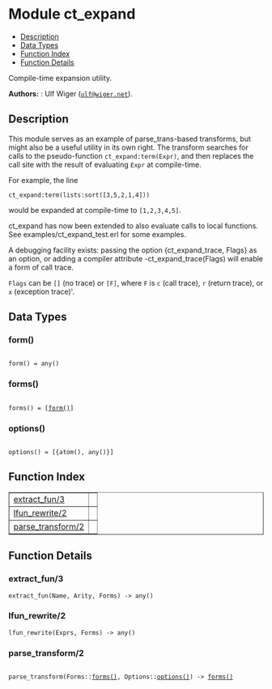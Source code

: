 

# Module ct_expand #
* [Description](#description)
* [Data Types](#types)
* [Function Index](#index)
* [Function Details](#functions)

Compile-time expansion utility.

__Authors:__ : Ulf Wiger ([`ulf@wiger.net`](mailto:ulf@wiger.net)).

<a name="description"></a>

## Description ##

This module serves as an example of parse_trans-based transforms,
but might also be a useful utility in its own right.
The transform searches for calls to the pseudo-function
`ct_expand:term(Expr)`, and then replaces the call site with the
result of evaluating `Expr` at compile-time.

For example, the line

`ct_expand:term(lists:sort([3,5,2,1,4]))`

would be expanded at compile-time to `[1,2,3,4,5]`.

ct_expand has now been extended to also evaluate calls to local functions.
See examples/ct_expand_test.erl for some examples.

A debugging facility exists: passing the option {ct_expand_trace, Flags} as an option,
or adding a compiler attribute -ct_expand_trace(Flags) will enable a form of call trace.

`Flags` can be `[]` (no trace) or `[F]`, where `F` is `c` (call trace),
`r` (return trace), or `x` (exception trace)'.

<a name="types"></a>

## Data Types ##




### <a name="type-form">form()</a> ###


<pre><code>
form() = any()
</code></pre>




### <a name="type-forms">forms()</a> ###


<pre><code>
forms() = [<a href="#type-form">form()</a>]
</code></pre>




### <a name="type-options">options()</a> ###


<pre><code>
options() = [{atom(), any()}]
</code></pre>

<a name="index"></a>

## Function Index ##


<table width="100%" border="1" cellspacing="0" cellpadding="2" summary="function index"><tr><td valign="top"><a href="#extract_fun-3">extract_fun/3</a></td><td></td></tr><tr><td valign="top"><a href="#lfun_rewrite-2">lfun_rewrite/2</a></td><td></td></tr><tr><td valign="top"><a href="#parse_transform-2">parse_transform/2</a></td><td></td></tr></table>


<a name="functions"></a>

## Function Details ##

<a name="extract_fun-3"></a>

### extract_fun/3 ###

`extract_fun(Name, Arity, Forms) -> any()`

<a name="lfun_rewrite-2"></a>

### lfun_rewrite/2 ###

`lfun_rewrite(Exprs, Forms) -> any()`

<a name="parse_transform-2"></a>

### parse_transform/2 ###

<pre><code>
parse_transform(Forms::<a href="#type-forms">forms()</a>, Options::<a href="#type-options">options()</a>) -&gt; <a href="#type-forms">forms()</a>
</code></pre>
<br />

